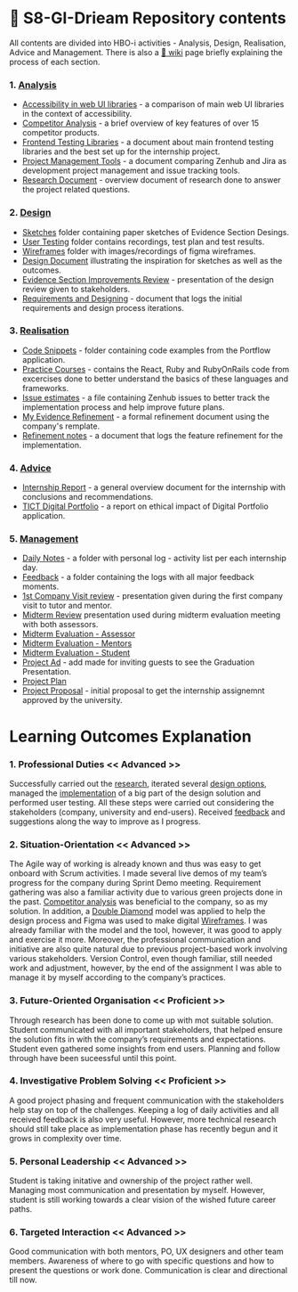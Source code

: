# 🧾 S8-GI-Drieam Repository contents 
All contents are divided into HBO-i activities - Analysis, Design, Realisation, Advice and Management. There is also a [📖 wiki](https://github.com/EditaAnomaly/S8-GI-Drieam/wiki) page briefly explaining the process of each section. 

### 1. [Analysis](https://github.com/EditaAnomaly/S8-GI-Drieam/wiki/1.-Analysis)
- [Accessibility in web UI libraries](https://github.com/EditaAnomaly/S8-GI-Drieam/blob/main/1.%20Analysis/Accessibility%20in%20web%20UI%20libraries.pdf) - a comparison of main web UI libraries in the context of accessibility.
- [Competitor Analysis](https://github.com/EditaAnomaly/S8-GI-Drieam/blob/main/1.%20Analysis/Competitor%20analysis.pdf) - a brief overview of key features of over 15 competitor products.
- [Frontend Testing Libraries](https://github.com/EditaAnomaly/S8-GI-Drieam/blob/main/1.%20Analysis/Frontend%20Testing%20Libraries.pdf) - a document about main frontend testing libraries and the best set up for the internship project.
- [Project Management Tools](https://github.com/EditaAnomaly/S8-GI-Drieam/blob/main/1.%20Analysis/Project%20Management%20Tools.pdf) - a document comparing Zenhub and Jira as development project management and issue tracking tools.
- [Research Document](https://github.com/EditaAnomaly/S8-GI-Drieam/blob/main/1.%20Analysis/Research%20Document.pdf) - overview document of research done to answer the project related questions.

### 2. [Design](https://github.com/EditaAnomaly/S8-GI-Drieam/wiki/2.-Design)

- [Sketches](https://github.com/EditaAnomaly/S8-GI-Drieam/tree/main/2.%20Design/Sketches) folder containing paper sketches of Evidence Section Desings.
- [User Testing](https://github.com/EditaAnomaly/S8-GI-Drieam/tree/main/2.%20Design/User%20testing) folder contains recordings, test plan and test results.
- [Wireframes](https://github.com/EditaAnomaly/S8-GI-Drieam/tree/main/2.%20Design/Wireframes) folder with images/recordings of figma wireframes.
- [Design Document](https://github.com/EditaAnomaly/S8-GI-Drieam/blob/main/2.%20Design/Design%20Document.pdf) illustrating the inspiration for sketches as well as the outcomes.
- [Evidence Section Improvements Review](https://github.com/EditaAnomaly/S8-GI-Drieam/blob/main/2.%20Design/Evidence%20Section%20improvements%20review.pdf) - presentation of the design review given to stakeholders.
- [Requirements and Designing](https://github.com/EditaAnomaly/S8-GI-Drieam/blob/main/2.%20Design/Requirements%20and%20Design%20process.pdf) - document that logs the initial requirements and design process iterations.

### 3. [Realisation](https://github.com/EditaAnomaly/S8-GI-Drieam/wiki/3.-Realization)
- [Code Snippets](https://github.com/EditaAnomaly/S8-GI-Drieam/tree/main/3.%20Realization/Code%20snippets) - folder containing code examples from the Portflow application.
- [Practice Courses](https://github.com/EditaAnomaly/S8-GI-Drieam/tree/main/3.%20Realization/Practice%20Courses) - contains the React, Ruby and RubyOnRails code from excercises done to better understand the basics of these languages and frameworks.
- [Issue estimates](https://github.com/EditaAnomaly/S8-GI-Drieam/blob/main/3.%20Realization/Issue%20estimates.pdf) - a file containing Zenhub issues to better track the implementation process and help improve future plans.
- [My Evidence Refinement](https://github.com/EditaAnomaly/S8-GI-Drieam/blob/main/3.%20Realization/My%20Evidence%20Refinement.pdf) - a formal refinement document using the company's remplate.
- [Refinement notes](https://github.com/EditaAnomaly/S8-GI-Drieam/blob/main/3.%20Realization/Refinement%20notes.pdf) - a document that logs the feature refinement for the implementation.

### 4. [Advice](https://github.com/EditaAnomaly/S8-GI-Drieam/wiki/4.-Advice)

- [Internship Report](https://github.com/EditaAnomaly/S8-GI-Drieam/blob/main/4.%20Advice/Internship%20Report.pdf) - a general overview document for the internship with conclusions and recommendations.
- [TICT Digital Portfolio](https://github.com/EditaAnomaly/S8-GI-Drieam/blob/main/4.%20Advice/TICT%20Digital%20Portfolio.pdf) - a report on ethical impact of Digital Portfolio application.

### 5. [Management](https://github.com/EditaAnomaly/S8-GI-Drieam/wiki/5.-Management)

- [Daily Notes](https://github.com/EditaAnomaly/S8-GI-Drieam/tree/main/5.%20Manage/Daily%20notes) - a folder with personal log - activity list per each internship day.
- [Feedback](https://github.com/EditaAnomaly/S8-GI-Drieam/tree/main/5.%20Manage/Feedback) - a folder containing the logs with all major feedback moments.
- [1st Company Visit review](https://github.com/EditaAnomaly/S8-GI-Drieam/blob/main/5.%20Manage/1st%20Company%20Visit%20review.pdf) - presentation given during the first company visit to tutor and mentor.
- [Midterm Review](https://github.com/EditaAnomaly/S8-GI-Drieam/blob/main/5.%20Manage/Mid-term%20review.pdf) presentation used during midterm evaluation meeting with both assessors.
- [Midterm Evaluation - Assessor](https://github.com/EditaAnomaly/S8-GI-Drieam/blob/main/5.%20Manage/Midterm%20Evaluation%20-%20Assessor.pdf)
- [Midterm Evaluation - Mentors](https://github.com/EditaAnomaly/S8-GI-Drieam/blob/main/5.%20Manage/Midterm%20Evaluation%20-%20Mentors.pdf)
- [Midterm Evaluation - Student](https://github.com/EditaAnomaly/S8-GI-Drieam/blob/main/5.%20Manage/Midterm%20Evaluation%20-%20Student.pdf)
- [Project Ad](https://github.com/EditaAnomaly/S8-GI-Drieam/blob/main/5.%20Manage/Project%20Ad.png) - add made for inviting guests to see the Graduation Presentation.
- [Project Plan](https://github.com/EditaAnomaly/S8-GI-Drieam/blob/main/5.%20Manage/Project%20Plan.pdf)
- [Project Proposal](https://github.com/EditaAnomaly/S8-GI-Drieam/blob/main/5.%20Manage/Project%20Proposal.pdf) - initial proposal to get the internship assignemnt approved by the university.

# Learning Outcomes Explanation

### 1. Professional Duties << Advanced >>

Successfully carried out the [research]( https://github.com/EditaAnomaly/S8-GI-Drieam/wiki/1.-Analysis), iterated several [design options]( https://github.com/EditaAnomaly/S8-GI-Drieam/wiki/2.-Design), managed the [implementation]( https://github.com/EditaAnomaly/S8-GI-Drieam/wiki/3.-Realization) of a big part of the design solution and performed user testing. All these steps were carried out considering the stakeholders (company, university and end-users). Received [feedback]( https://github.com/EditaAnomaly/S8-GI-Drieam/wiki/5.-Management) and suggestions along the way to improve as I progress. 

### 2. Situation-Orientation << Advanced >>

The Agile way of working is already known and thus was easy to get onboard with Scrum activities. I made several live demos of my team’s progress for the company during Sprint Demo meeting. Requirement gathering was also a familiar activity due to various green projects done in the past. [Competitor analysis](https://github.com/EditaAnomaly/S8-GI-Drieam/blob/main/1.%20Analysis/Competitor%20analysis.pdf) was beneficial to the company, so as my solution. In addition, a [Double Diamond]( https://github.com/EditaAnomaly/S8-GI-Drieam/wiki/2.-Design#:~:text=Double%20Diamond%20model%20of%20Design%20thinking%20representing%20iterations%20of%20improving%20the%20Evidence%20Section.) model was applied to help the design process and Figma was used to make digital [Wireframes]( https://github.com/EditaAnomaly/S8-GI-Drieam/tree/main/2.%20Design/Wireframes). I was already familiar with the model and the tool, however, it was good to apply and exercise it more. Moreover, the professional communication and initiative are also quite natural due to previous project-based work involving various stakeholders. Version Control, even though familiar, still needed work and adjustment, however, by the end of the assignment I was able to manage it by myself according to the company’s practices.

### 3. Future-Oriented Organisation << Proficient >>

Through research has been done to come up with mot suitable solution. Student communicated with all important stakeholders, that helped ensure the solution fits in with the company’s requirements and expectations. Student even gathered some insights from end users.
Planning and follow through have been suceessful until this point.

### 4. Investigative Problem Solving << Proficient >>

A good project phasing and frequent communication with the stakeholders help stay on top of the challenges. Keeping a log of daily activities and all received feedback is also very useful. However, more technical research should still take place as implementation phase has recently begun and it grows in complexity over time.

### 5. Personal Leadership << Advanced >>

Student is taking initative and ownership of the project rather well. Managing most communication and presentation by myself. However, student is still working towards a clear vision of the wished future career paths.

### 6. Targeted Interaction << Advanced >>

Good communication with both mentors, PO, UX designers and other team members. Awareness of where to go with specific questions and how to present the questions or work done. Communication is clear and directional till now.
